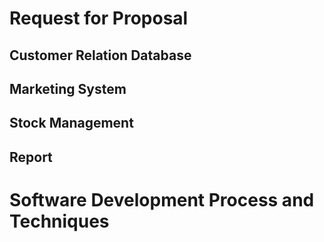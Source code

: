 # Request for Proposal

## Customer Relation Database

## Marketing System

## Stock Management

## Report

# Software Development Process and Techniques
